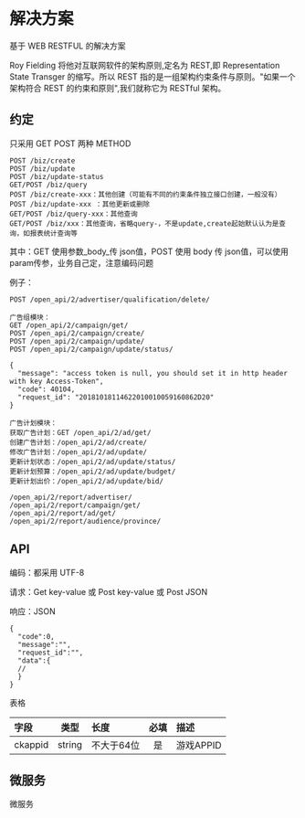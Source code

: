 # 解决方案

基于 WEB RESTFUL 的解决方案

Roy Fielding 将他对互联网软件的架构原则,定名为 REST,即 Representation State Transger 的缩写。所以 REST 指的是一组架构约束条件与原则。"如果一个架构符合 REST 的约束和原则",我们就称它为 RESTful 架构。

## 约定

只采用 GET POST 两种 METHOD

```
POST /biz/create
POST /biz/update
POST /biz/update-status
GET/POST /biz/query
POST /biz/create-xxx：其他创建（可能有不同的约束条件独立接口创建，一般没有）
POST /biz/update-xxx ：其他更新或删除
GET/POST /biz/query-xxx：其他查询
GET/POST /biz/xxx：其他查询，省略query-，不是update,create起始默认认为是查询，如报表统计查询等

```

其中：GET 使用参数_body_传 json值，POST 使用 body 传 json值，可以使用param传参，业务自己定，注意编码问题

例子：

```
POST /open_api/2/advertiser/qualification/delete/

广告组模块：
GET /open_api/2/campaign/get/
POST /open_api/2/campaign/create/
POST /open_api/2/campaign/update/
POST /open_api/2/campaign/update/status/

{
  "message": "access token is null, you should set it in http header with key Access-Token", 
  "code": 40104, 
  "request_id": "20181018114622010010059160862D20"
}

广告计划模块：
获取广告计划：GET /open_api/2/ad/get/
创建广告计划：/open_api/2/ad/create/
修改广告计划：/open_api/2/ad/update/
更新计划状态：/open_api/2/ad/update/status/
更新计划预算：/open_api/2/ad/update/budget/
更新计划出价：/open_api/2/ad/update/bid/

/open_api/2/report/advertiser/
/open_api/2/report/campaign/get/
/open_api/2/report/ad/get/
/open_api/2/report/audience/province/
```

## API

编码：都采用 UTF-8

请求：Get key-value 或 Post key-value 或 Post JSON

响应：JSON

```
{
  "code":0,
  "message":"",
  "request_id":"",
  "data":{
  //
  }
}
```

表格

| 字段    |  类型  | 长度       | 必填 | 描述      |
|:--------|:------:|:---------|:---:|:--------|
| ckappid | string | 不大于64位 |  是  | 游戏APPID |

## 微服务

微服务